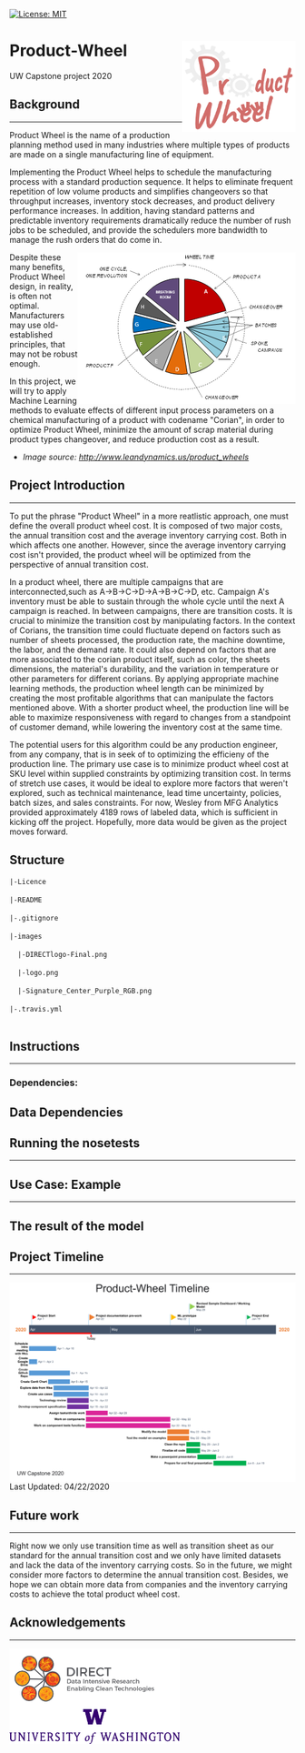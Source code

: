 [![License: MIT](https://img.shields.io/badge/License-MIT-yellow.svg)](https://opensource.org/licenses/MIT)


# Product-Wheel <img align="right" img src="https://github.com/eng-rolebot/product-wheel/blob/master/images/logo.png" width="200">
UW Capstone project 2020



## Background
-----------
Product Wheel is the name of a production planning method used in many industries where multiple types of products are made on a single manufacturing line of equipment. 

Implementing the Product Wheel helps to schedule the manufacturing process with a standard production sequence. It helps to eliminate frequent repetition of low volume products and simplifies changeovers so that throughput increases, inventory stock decreases, and product delivery performance increases. In addition, having standard patterns and predictable inventory requirements dramatically reduce the number of rush jobs to be scheduled, and provide the schedulers more bandwidth to manage the rush orders that do come in. 

<img align="right" img src="https://github.com/eng-rolebot/product-wheel/blob/master/images/product-wheel-image.png?raw=true">

Despite these many benefits, Product Wheel design, in reality, is often not optimal. Manufacturers may use old-established principles, that may not be robust enough. 

In this project, we will try to apply Machine Learning methods to evaluate effects of different input process parameters on a chemical manufacturing of a product with codename "Corian", in order to optimize Product Wheel, minimize the amount of scrap material during product types changeover, and reduce production cost as a result.

* *Image source: http://www.leandynamics.us/product_wheels*

## Project Introduction 
-----------
To put the phrase "Product Wheel" in a more reatlistic approach, one must define the overall product wheel cost. It is composed of two major costs, the annual transition cost and the average inventory carrying cost. Both in which affects one another. However, since the average inventory carrying cost isn't provided, the product wheel will be optimized from the perspective of annual transition cost.
   
In a product wheel, there are multiple campaigns that are interconnected,such as A->B->C->D->A->B->C->D, etc.  Campaign A's inventory must be able to sustain through the whole cycle until the next A campaign is reached. In between campaigns, there are transition costs. It is crucial to minimize the transition cost by manipulating factors. In the context of Corians, the transition time could fluctuate depend on factors such as number of sheets processed, the production rate, the machine downtime, the labor, and the demand rate. It could also depend on factors that are more associated to the corian product itself, such as color, the sheets dimensions, the material's durability, and the variation in temperature or other parameters for different corians. By applying appropriate machine learning methods, the production wheel length can be minimized by creating the most profitable algorithms that can manipulate the factors mentioned above. With a shorter product wheel, the production line will be able to maximize responsiveness with regard to changes from a standpoint of customer demand,  while lowering the inventory cost at the same time. 

The potential users for this algorithm could be any production engineer, from any company, that is in seek of to optimizing the efficieny of the production line. The primary use case is to minimize product wheel cost at SKU level within supplied constraints by optimizing transition cost. In terms of stretch use cases, it would be ideal to explore more factors that weren't explored, such as technical maintenance, lead time uncertainty, policies, batch sizes, and sales constraints. For now, Wesley from MFG Analytics provided approximately 4189 rows of labeled data, which is sufficient in kicking off the project. Hopefully, more data would be given as the project moves forward. 


## Structure

```
|-Licence

|-README

|-.gitignore

|-images

  |-DIRECTlogo-Final.png
  
  |-logo.png
  
  |-Signature_Center_Purple_RGB.png
  
|-.travis.yml


```

## Instructions
-----------
### Dependencies:

## Data Dependencies

## Running the nosetests
-----------

## Use Case: Example 
-----------
## The result of the model

## Project Timeline
-----------
<img align="center" img src="https://github.com/eng-rolebot/product-wheel/blob/master/images/Gantt_Chart_Nice.png?raw=true">
Last Updated: 04/22/2020

## Future work
-----------
Right now we only use transition time as well as transition sheet as our standard for the annual transition cost and  we only have limited datasets and lack the data of the inventory carrying costs. So in the future, we might consider more factors to determine the annual transition cost. Besides, we hope we can obtain more data from companies and the inventory carrying costs to achieve the total product wheel cost.

## Acknowledgements
-----------


<img align="center" img src="https://github.com/eng-rolebot/product-wheel/blob/master/images/DIRECTlogo-Final.png?raw=true" width="300"> <img align="center" img src="https://github.com/eng-rolebot/product-wheel/blob/master/images/Signature_Center_Purple_RGB.png?raw=true" width="300">
